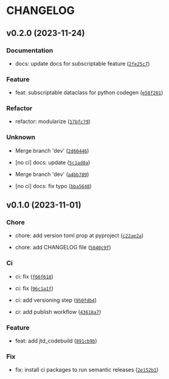 # CHANGELOG



## v0.2.0 (2023-11-24)

### Documentation

* docs: update docs for subscriptable feature ([`2fe25c7`](https://github.com/01Joseph-Hwang10/jtd-codebuild/commit/2fe25c7843e6c8793e59b4c9d4b5c664f24817ba))

### Feature

* feat: subscriptable dataclass for python codegen ([`e58f201`](https://github.com/01Joseph-Hwang10/jtd-codebuild/commit/e58f20140f21fa523e52356093007cb6bf82aef4))

### Refactor

* refactor: modularize ([`17bfc79`](https://github.com/01Joseph-Hwang10/jtd-codebuild/commit/17bfc790bb076854859b5f9a647c87eec351ecba))

### Unknown

* Merge branch &#39;dev&#39; ([`2d60446`](https://github.com/01Joseph-Hwang10/jtd-codebuild/commit/2d60446ac3a2fe6fa3a641dadd4ec6418ec5b9b8))

* [no ci] docs: update ([`5c1ad0a`](https://github.com/01Joseph-Hwang10/jtd-codebuild/commit/5c1ad0a4fe8c8f1cb942b549076981dae96a4e7f))

* Merge branch &#39;dev&#39; ([`a4bb789`](https://github.com/01Joseph-Hwang10/jtd-codebuild/commit/a4bb789b0086ad75c8b3e7c1c92d52d3cbcec56a))

* [no ci] docs: fix typo ([`bba5648`](https://github.com/01Joseph-Hwang10/jtd-codebuild/commit/bba56483ac1adbd235cd0bf4282eccad02eef572))


## v0.1.0 (2023-11-01)

### Chore

* chore: add version toml prop at pyproject ([`c22ae2a`](https://github.com/01Joseph-Hwang10/jtd-codebuild/commit/c22ae2afd92d252f156c2406a57bee07cd9b551f))

* chore: add CHANGELOG file ([`5840c9f`](https://github.com/01Joseph-Hwang10/jtd-codebuild/commit/5840c9f2c077a5e4ced496b83b7dfbb3df85730b))

### Ci

* ci: fix ([`f66f618`](https://github.com/01Joseph-Hwang10/jtd-codebuild/commit/f66f618f859f12d29efa99f18c4a6255fc4da90f))

* ci: fix ([`96c1a1f`](https://github.com/01Joseph-Hwang10/jtd-codebuild/commit/96c1a1f99564ff0803722ccd18a9794e48def22f))

* ci: add versioning step ([`950fdb4`](https://github.com/01Joseph-Hwang10/jtd-codebuild/commit/950fdb49a8728b2677ab7cbdcfa210b5edc2d9d5))

* ci: add publish workflow ([`43618a7`](https://github.com/01Joseph-Hwang10/jtd-codebuild/commit/43618a7b037a0e42210ce377799729fbc7d490db))

### Feature

* feat: add jtd_codebuild ([`891cb9b`](https://github.com/01Joseph-Hwang10/jtd-codebuild/commit/891cb9ba8c2796e821b9db21186ffcdc2c3462bf))

### Fix

* fix: install ci packages to run semantic releases ([`2e152b1`](https://github.com/01Joseph-Hwang10/jtd-codebuild/commit/2e152b171e850e27b26067fed257e21bdd3cc47a))
